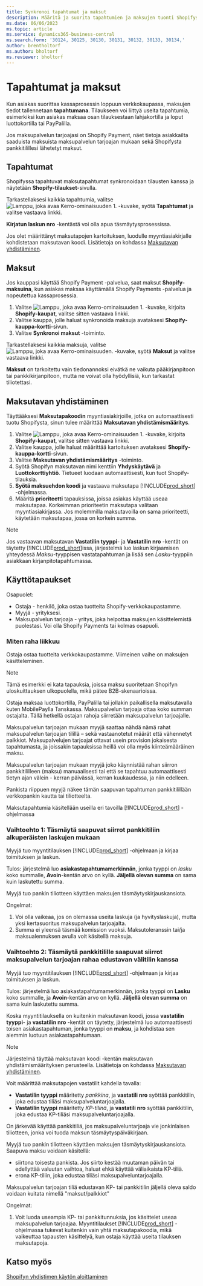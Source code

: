 ```yaml
---
title: Synkronoi tapahtumat ja maksut
description: Määritä ja suorita tapahtumien ja maksujen tuonti Shopifysta.
ms.date: 06/06/2023
ms.topic: article
ms.service: dynamics365-business-central
ms.search.form: '30124, 30125, 30130, 30131, 30132, 30133, 30134,'
author: brentholtorf
ms.author: bholtorf
ms.reviewer: bholtorf
---
```


# <a name="transactions-and-payouts"></a>Tapahtumat ja maksut

Kun asiakas suorittaa kassaprosessin loppuun verkkokaupassa, maksujen tiedot tallennetaan **tapahtumana**. Tilaukseen voi liittyä useita tapahtumia, esimerkiksi kun asiakas maksaa osan tilauksestaan lahjakortilla ja loput luottokortilla tai PayPalilla.

Jos maksupalvelun tarjoajasi on Shopify Payment, näet tietoja asiakkailta saaduista maksuista maksupalvelun tarjoajan mukaan sekä Shopifysta pankkitilillesi lähetetyt maksut.

## <a name="transactions"></a>Tapahtumat

Shopifyssa tapahtuvat maksutapahtumat synkronoidaan tilausten kanssa ja näytetään **Shopify-tilaukset**-sivulla.

Tarkastellaksesi kaikkia tapahtumia, valitse ![Lamppu, joka avaa Kerro-ominaisuuden 1.](../media/ui-search/search_small.png "Kerro, mitä haluat tehdä") -kuvake, syötä **Tapahtumat** ja valitse vastaava linkki.

**Kirjatun laskun nro** -kentästä voi olla apua täsmäytysprosessissa.

Jos olet määrittänyt maksutapojen kartoituksen, luodulle myyntiasiakirjalle kohdistetaan maksutavan koodi. Lisätietoja on kohdassa [Maksutavan yhdistäminen](#payment-method-mapping).

## <a name="payouts"></a>Maksut

Jos kauppasi käyttää Shopify Payment -palvelua, saat maksut **Shopify-maksuina**, kun asiakas maksaa käyttämällä Shopify Payments -palvelua ja nopeutettua kassaprosessia.

1. Valitse ![Lamppu, joka avaa Kerro-ominaisuuden 1.](../media/ui-search/search_small.png "Kerro, mitä haluat tehdä") -kuvake, kirjoita **Shopify-kaupat**, valitse sitten vastaava linkki.
2. Valitse kauppa, jolle haluat synkronoida maksuja avataksesi **Shopify-kauppa-kortti**-sivun.
3. Valitse **Synkronoi maksut** -toiminto.

Tarkastellaksesi kaikkia maksuja, valitse ![Lamppu, joka avaa Kerro-ominaisuuden.](../media/ui-search/search_small.png "Kerro, mitä haluat tehdä") -kuvake, syötä **Maksut** ja valitse vastaava linkki.

**Maksut** on tarkoitettu vain tiedonannoksi eivätkä ne vaikuta pääkirjanpitoon tai pankkikirjanpitoon, mutta ne voivat olla hyödyllisiä, kun tarkastat tiliotettasi.

## <a name="payment-method-mapping"></a>Maksutavan yhdistäminen

Täyttääksesi **Maksutapakoodin** myyntiasiakirjoille, jotka on automaattisesti tuotu Shopifysta, sinun tulee määrittää **Maksutavan yhdistämismääritys**.

1. Valitse ![Lamppu, joka avaa Kerro-ominaisuuden 1.](../media/ui-search/search_small.png "Kerro, mitä haluat tehdä") -kuvake, kirjoita **Shopify-kaupat**, valitse sitten vastaava linkki.
2. Valitse kauppa, jolle haluat määrittää kartoituksen avataksesi **Shopify-kauppa-kortti**-sivun.
3. Valitse **Maksutavan yhdistämismääritys** -toiminto.
4. Syötä Shopifyn maksutavan nimi kenttiin **Yhdyskäytävä** ja **Luottokorttiyhtiö**. Tietueet luodaan automaattisesti, kun tuot Shopify-tilauksia.
5. **Syötä maksuehdon koodi** ja vastaava maksutapa [!INCLUDE[prod_short](../includes/prod_short.md)] -ohjelmassa.
6. Määritä **prioriteetti** tapauksissa, joissa asiakas käyttää useaa maksutapaa. Korkeimman prioriteetin maksutapa valitaan myyntiasiakirjassa. Jos molemmilla maksutavoilla on sama prioriteetti, käytetään maksutapaa, jossa on korkein summa.

> [!NOTE]  
> Jos vastaavan maksutavan **Vastatilin tyyppi**- ja **Vastatilin nro** -kentät on täytetty [!INCLUDE[prod_short](../includes/prod_short.md)]issa, järjestelmä luo laskun kirjaamisen yhteydessä *Maksu*-tyyppisen vastatapahtuman ja lisää sen *Lasku*-tyyppiin asiakkaan kirjanpitotapahtumassa.

## <a name="use-cases"></a>Käyttötapaukset
  
Osapuolet:

* Ostaja - henkilö, joka ostaa tuotteita Shopify-verkkokaupastamme.
* Myyjä - yrityksesi.
* Maksupalvelun tarjoaja - yritys, joka helpottaa maksujen käsittelemistä puolestasi. Voi olla Shopify Payments tai kolmas osapuoli.

### <a name="how-money-flows"></a>Miten raha liikkuu

Ostaja ostaa tuotteita verkkokaupastamme. Viimeinen vaihe on maksujen käsitteleminen.

>[!NOTE]
> Tämä esimerkki ei kata tapauksia, joissa maksu suoritetaan Shopifyn uloskuittauksen ulkopuolella, mikä pätee B2B-skenaarioissa.
  
Ostaja maksaa luottokortilla, PayPalilla tai jollakin paikallisella maksutavalla kuten MobilePaylla Tanskassa. Maksupalvelun tarjoaja ottaa koko summan ostajalta. Tällä hetkellä ostajan rahoja siirretään maksupalvelun tarjoajalle.

Maksupalvelun tarjoajan mukaan myyjä saattaa nähdä nämä rahat maksupalvelun tarjoajan tilillä – sekä vastaanotetut määrät että vähennetyt palkkiot. Maksupalvelujen tarjoajat ottavat usein provision jokaisesta tapahtumasta, ja joissakin tapauksissa heillä voi olla myös kiinteämääräinen maksu.
  
Maksupalvelun tarjoajan mukaan myyjä joko käynnistää rahan siirron pankkitililleen (maksu) manuaalisesti tai että se tapahtuu automaattisesti tietyn ajan välein - kerran päivässä, kerran kuukaudessa, ja niin edelleen.
  
Pankista riippuen myyjä näkee tämän saapuvan tapahtuman pankkitilillään verkkopankin kautta tai tiliotteelta.

Maksutapahtumia käsitellään useilla eri tavoilla [!INCLUDE[prod_short](../includes/prod_short.md)] -ohjelmassa
  
### <a name="option-1-reconcile-incoming-transfers-to-bank-account-against-original-invoices"></a>Vaihtoehto 1: Täsmäytä saapuvat siirrot pankkitiliin alkuperäisten laskujen mukaan
  
Myyjä tuo myyntitilauksen [!INCLUDE[prod_short](../includes/prod_short.md)] -ohjelmaan ja kirjaa toimituksen ja laskun.

Tulos: järjestelmä luo **asiakastapahtumamerkinnän**, jonka tyyppi on *lasku* koko summalle, **Avoin**-kentän arvo on kyllä. **Jäljellä olevan summa** on sama kuin laskutettu summa.

Myyjä tuo pankin tiliotteen käyttäen maksujen täsmäytyskirjauskansiota.

Ongelmat:

1. Voi olla vaikeaa, jos on olemassa useita laskuja (ja hyvityslaskuja), mutta yksi kertasuoritus maksupalvelun tarjoajalta.
2. Summa ei yleensä täsmää komission vuoksi. Maksutoleranssin tai/ja maksualennuksen avulla voit käsitellä maksuja.

### <a name="option-2-reconcile-incoming-transfers-to-bank-account-against-interim-account-representing-money-at-the-payment-provider"></a>Vaihtoehto 2: Täsmäytä pankkitilille saapuvat siirrot maksupalvelun tarjoajan rahaa edustavan välitilin kanssa
  
Myyjä tuo myyntitilauksen [!INCLUDE[prod_short](../includes/prod_short.md)] -ohjelmaan ja kirjaa toimituksen ja laskun.
  
Tulos: järjestelmä luo asiakastapahtumamerkinnän, jonka tyyppi on **Lasku** koko summalle, ja **Avoin**-kentän arvo on kyllä. **Jäljellä olevan summa** on sama kuin laskutettu summa.

Koska myyntitilauksella on kuitenkin maksutavan koodi, jossa **vastatilin tyyppi**- ja **vastatilin nro** -kentät on täytetty, järjestelmä luo automaattisesti toisen asiakastapahtuman, jonka tyyppi on **maksu**, ja kohdistaa sen aiemmin luotuun asiakastapahtumaan.

>[!NOTE]
> Järjestelmä täyttää maksutavan koodi -kentän maksutavan yhdistämismäärityksen perusteella. Lisätietoja on kohdassa [Maksutavan yhdistäminen](#payment-method-mapping).
  
Voit määrittää maksutapojen vastatilit kahdella tavalla:

* **Vastatilin tyyppi** määritetty *pankkina*, ja **vastatili nro** syöttää pankkitilin, joka edustaa tiliäsi maksupalveluntarjoajalla.
* **Vastatilin tyyppi** määritetty *KP-tilinä*, ja **vastatili nro** syöttää pankkitilin, joka edustaa KP-tiliäsi maksupalveluntarjoajalla.

On järkevää käyttää pankkitiliä, jos maksupalveluntarjoaja vie jonkinlaisen tiliotteen, jonka voi tuoda maksun täsmäytyspäiväkirjaan.

Myyjä tuo pankin tiliotteen käyttäen maksujen täsmäytyskirjauskansiota. Saapuva maksu voidaan käsitellä:

* siirtona toisesta pankista. Jos siirto kestää muutaman päivän tai edellyttää valuutan vaihtoa, haluat ehkä käyttää väliaikaista KP-tiliä.
* erona KP-tiliin, joka edustaa tiliäsi maksupalveluntarjoajalla.
  
Maksupalvelun tarjoajan tiliä edustavan KP- tai pankkitilin jäljellä oleva saldo voidaan kuitata nimellä "maksut/palkkiot"

Ongelmat:

1. Voit luoda useampia KP- tai pankkitunnuksia, jos käsittelet useaa maksupalvelun tarjoajaa. Myyntitilaukset [!INCLUDE[prod_short](../includes/prod_short.md)] -ohjelmassa tukevat kuitenkin vain yhtä maksutapakoodia, mikä vaikeuttaa tapausten käsittelyä, kun ostaja käyttää useita tilauksen maksutapoja.

## <a name="see-also"></a>Katso myös

[Shopifyn yhdistimen käytön aloittaminen](get-started.md)  
